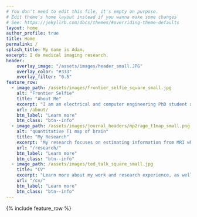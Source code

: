 ```yaml
---
# You don't need to edit this file, it's empty on purpose.
# Edit theme's home layout instead if you wanna make some changes
# See: https://jekyllrb.com/docs/themes/#overriding-theme-defaults
layout: home
author_profile: true
title: Home
permalink: /
splash_title: My name is Adam.
excerpt: I do medical imaging research.
header:
    overlay_image: "/assets/images/header_small.JPG"
    overlay_color: "#333"
    overlay_filter: "0.5"
feature_row:
  - image_path: /assets/images/frontier_selfie_square_small.jpg
    alt: "Frontier Selfie"
    title: "About Me"
    excerpt: "I am an electrical and computer engineering PhD student at Vanderbilt University performing medical imaging research in the MASI Lab."
    url: /about/
    btn_label: "Learn more"
    btn_class: "btn--info"
  - image_path: /assets/images/journal_headers/mp2rage_t1map_small.png
    alt: "quantitative T1 map of brain"
    title: "My Research"
    excerpt: "My research focuses on estimating information from MRI where we are missing data we would like to have."
    url: "/research/"
    btn_label: "Learn more"
    btn_class: "btn--info"
  - image_path: /assets/images/ted_talk_square_small.jpg
    title: "CV"
    excerpt: "Learn more about my work and research experience, as well as what skills I have to offer."
    url: "/cv/"
    btn_label: "Learn more"
    btn_class: "btn--info"
---
```


{% include feature_row %}

<div class="h-entry" style="display: none;">
  <p class="e-content">This hidden post allows for Bridgy Fed to discover my posts.</p>
  <a class="u-bridgy-fed" href="https://fed.brid.gy/" hidden="from-humans"></a>
</div>
